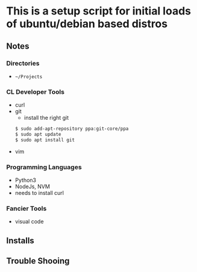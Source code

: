 # This is a setup script for initial loads of ubuntu/debian based distros

## Notes
### Directories
- `~/Projects`
### CL Developer Tools
- curl
- git
  - install the right git
  ```bash
  $ sudo add-apt-repository ppa:git-core/ppa
  $ sudo apt update
  $ sudo apt install git
  ```
- vim

### Programming Languages
- Python3
- NodeJs, NVM
- needs to install curl

### Fancier Tools
- visual code

## Installs

## Trouble Shooing
